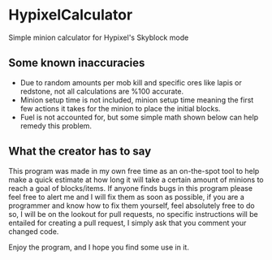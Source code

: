 # HypixelCalculator
Simple minion calculator for Hypixel's Skyblock mode

## Some known inaccuracies
- Due to random amounts per mob kill and specific ores like lapis or redstone, not all calculations are %100 accurate.
- Minion setup time is not included, minion setup time meaning the first few actions it takes for the minion to place the initial blocks.
- Fuel is not accounted for, but some simple math shown below can help remedy this problem.

## What the creator has to say
This program was made in my own free time as an on-the-spot tool to help make a quick estimate at how long it will take a certain amount of minions to reach a goal of blocks/items. If anyone finds bugs in this program please feel free to alert me and I will fix them as soon as possible, if you are a programmer and know how to fix them yourself, feel absolutely free to do so, I will be on the lookout for pull requests, no specific instructions will be entailed for creating a pull request, I simply ask that you comment your changed code.

Enjoy the program, and I hope you find some use in it.
